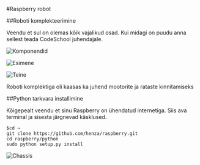 #Raspberry robot 

##Roboti komplekteerimine

Veendu et sul on olemas kõik vajalikud osad. Kui midagi on puudu anna sellest teada CodeSchool juhendajale.

![Komponendid](http://i68.tinypic.com/1z5kd41.jpg)

![Esimene](http://i65.tinypic.com/2akh0l5.jpg)

![Teine](http://i64.tinypic.com/2vtwsh0.jpg)

Roboti komplektiga oli kaasas ka juhend mootorite ja rataste kinnitamiseks

##Python tarkvara installimine

Kõigepealt veendu et sinu Raspberry on ühendatud internetiga. Siis ava terminal ja sisesta järgnevad käsklused.
```
$cd ~
git clone https://github.com/henza/raspberry.git
cd raspberry/python
sudo python setup.py install
```




![Chassis](https://raw.githubusercontent.com/simonmonk/wiki_images/master/rrb_robot_chassis_parts.jpg)
